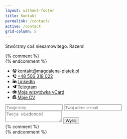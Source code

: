 ```yaml
---
layout: without-footer
title: Kontakt
permalink: /contact/
active: /contact
grid-column: 5
---
```


<div class="container">
	<div class="about">
		<p>Stwórzmy&nbsp;coś&nbsp;niesamowitego.&nbsp;Razem!</p>
	</div>
	{% comment %} <div class="content"> {% endcomment %}
		<div class="contact">
			<ul class="contact-details">
				<li>
					<img class="icon" src="/assets/icons/mail.svg" width="12px" height="12px">
					<!--email_off-->
					<a href="mailto:kontakt@magdalena-piatek.pl" title="Napisz do mnie">kontakt@magdalena-piatek.pl</a></li>
					<!--email_off-->
				<li>
					<img class="icon" src="/assets/icons/phone.svg" width="12px" height="12px">
					<a target="_blank" href="tel:48506318022">+48&nbsp;506&nbsp;318&nbsp;022</a></li>
				<li>
					<img class="icon" src="/assets/icons/linkedin.svg" width="12px" height="12px">
					<a target="_blank" href="https://www.linkedin.com/in/magdalena-piątek" title="Mój profil na LinkedIn">LinkedIn</a></li>
				<li>
					<img class="icon" src="/assets/icons/telegram.svg" width="12px" height="12px">
					<a target="_blank" href="https://telegram.me/magdalena_piatek">Telegram</a></li>
				<li>
					<img class="icon" src="/assets/icons/vcard.svg" width="12px" height="12px">
					<a target="_blank" href="../files/magdalena-piatek.vcf">Moja wizytówka vCard</a></li>
				<li>
					<img class="icon" src="/assets/icons/cv.svg" width="12px" height="12px">
					<a target="_blank" href="../files/cv-magdalena-piatek.pdf">Moje CV</a></li>
			</ul>
			<form method="POST" action="https://formspree.io/kontakt@magdalena-piatek.pl">
				<input name="name" placeholder="Twoje imię" type="text" required>
				<input name="email" placeholder="Twój adres e-mail" type="email" required>
				<input type="hidden" name="_language" value="pl" />
				<input type="hidden" name="_subject" value="Wiadomość z magdalena-piatek.pl" />
				<input type="hidden" name="_next" value="/thank-you/" />
				<textarea name="message" placeholder="Twoja wiadomość" required></textarea>
				<button type="submit">Wyślij</button>
			</form>
		</div>
    {% comment %} </div> {% endcomment %}
</div>
